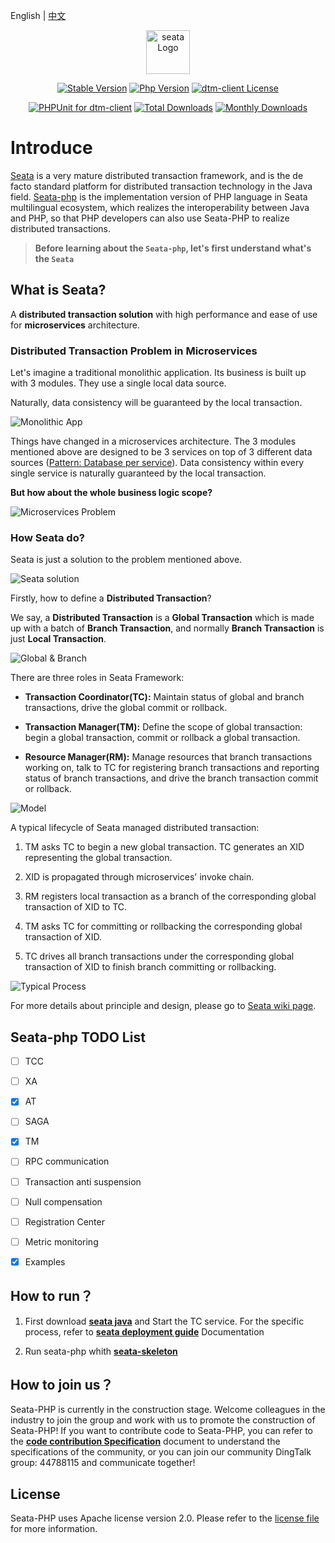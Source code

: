 English | [中文](./README-CN.md)

<p align="center"><a href="https://hyperf.wiki" target="_blank" rel="noopener noreferrer"><img width="70" src="https://img.alicdn.com/imgextra/i1/O1CN011z0JfQ2723QgDiWuH_!!6000000007738-2-tps-1497-401.png" alt="seata Logo"></a></p>

<p align="center">
  <a href="https://github.com/seata/seata-php/releases"><img src="https://poser.pugx.org/dtm-php/dtm-client/v/stable" alt="Stable Version"></a>
  <a href="https://www.php.net"><img src="https://img.shields.io/badge/php-%3E=8.0-brightgreen.svg?maxAge=2592000" alt="Php Version"></a>
  <a href="https://github.com/seata/seata-php/master/LICENSE"><img src="https://img.shields.io/github/license/seata/seata-php.svg" alt="dtm-client License"></a>
</p>
<p align="center">
  <a href="https://github.com/seata/seata-php/actions"><img src="https://github.com/dtm-php/dtm-client/actions/workflows/test.yml/badge.svg" alt="PHPUnit for dtm-client"></a>
  <a href="https://packagist.org/packages/seata/seata"><img src="https://poser.pugx.org/seata/seata/downloads" alt="Total Downloads"></a>
  <a href="https://packagist.org/packages/seata/seata"><img src="https://poser.pugx.org/seata/seata/d/monthly" alt="Monthly Downloads"></a>
</p>

# Introduce

[Seata](https://github.com/seata/seata) is a very mature distributed transaction framework, and is the de facto standard platform for distributed transaction technology in the Java field. [Seata-php](https://github.com/seata/seata-php) is the implementation version of PHP language in Seata multilingual ecosystem, which realizes the interoperability between Java and PHP, so that PHP developers can also use Seata-PHP to realize distributed transactions.

> **Before learning about the ` Seata-php `, let's first understand what's the ` Seata `**

## What is Seata?

A **distributed transaction solution** with high performance and ease of use for **microservices** architecture.
### Distributed Transaction Problem in Microservices

Let's imagine a traditional monolithic application. Its business is built up with 3 modules. They use a single local data source.

Naturally, data consistency will be guaranteed by the local transaction.

![Monolithic App](https://img.alicdn.com/imgextra/i3/O1CN01FTtjyG1H4vvVh1sNY_!!6000000000705-0-tps-1106-678.jpg)

Things have changed in a microservices architecture. The 3 modules mentioned above are designed to be 3 services on top of 3 different data sources ([Pattern: Database per service](http://microservices.io/patterns/data/database-per-service.html)). Data consistency within every single service is naturally guaranteed by the local transaction.

**But how about the whole business logic scope?**

![Microservices Problem](https://img.alicdn.com/imgextra/i1/O1CN01DXkc3o1te9mnJcHOr_!!6000000005926-0-tps-1268-804.jpg)

### How Seata do?

Seata is just a solution to the problem mentioned above.

![Seata solution](https://img.alicdn.com/imgextra/i1/O1CN01FheliH1k5VHIRob3p_!!6000000004632-0-tps-1534-908.jpg)

Firstly, how to define a **Distributed Transaction**?

We say, a **Distributed Transaction** is a **Global Transaction** which is made up with a batch of **Branch Transaction**, and normally **Branch Transaction** is just **Local Transaction**.

![Global & Branch](https://cdn.nlark.com/lark/0/2018/png/18862/1545015454979-a18e16f6-ed41-44f1-9c7a-bd82c4d5ff99.png)

There are three roles in Seata Framework:

- **Transaction Coordinator(TC):** Maintain status of global and branch transactions, drive the global commit or rollback.

- **Transaction Manager(TM):** Define the scope of global transaction: begin a global transaction, commit or rollback a global transaction.

- **Resource Manager(RM):** Manage resources that branch transactions working on, talk to TC for registering branch transactions and reporting status of branch transactions, and drive the branch transaction commit or rollback.

![Model](https://cdn.nlark.com/lark/0/2018/png/18862/1545013915286-4a90f0df-5fda-41e1-91e0-2aa3d331c035.png)

A typical lifecycle of Seata managed distributed transaction:

1. TM asks TC to begin a new global transaction. TC generates an XID representing the global transaction.

2. XID is propagated through microservices' invoke chain.

3. RM registers local transaction as a branch of the corresponding global transaction of XID to TC.

4. TM asks TC for committing or rollbacking the corresponding global transaction of XID.

5. TC drives all branch transactions under the corresponding global transaction of XID to finish branch committing or rollbacking.

![Typical Process](https://cdn.nlark.com/lark/0/2018/png/18862/1545296917881-26fabeb9-71fa-4f3e-8a7a-fc317d3389f4.png)

For more details about principle and design, please go to [Seata wiki page](https://github.com/seata/seata/wiki).

## Seata-php TODO List

- [ ] TCC
- [ ] XA
- [x] AT
- [ ] SAGA
- [x] TM
- [ ] RPC communication
- [ ] Transaction anti suspension
- [ ] Null compensation
- [ ] Registration Center
- [ ] Metric monitoring
- [x] Examples


## How to run？

1. First download [**seata java**](https://seata.io/zh-cn/blog/download.html) and  Start the TC service. For the specific process, refer to  [**seata deployment guide**](https://seata.io/zh-cn/docs/ops/deploy-guide-beginner.html) Documentation

2. Run seata-php whith [**seata-skeleton**](https://github.com/PandaLIU-1111/seata-skeleton)


## How to join us？

Seata-PHP is currently in the construction stage. Welcome colleagues in the industry to join the group and work with us to promote the construction of Seata-PHP! If you want to contribute code to Seata-PHP, you can refer to the  [**code contribution Specification**](./docs/en/300.contributing/README.md)  document to understand the specifications of the community, or you can join our community DingTalk group: 44788115 and communicate together!


## License

Seata-PHP uses Apache license version 2.0. Please refer to the [license file](https://github.com/seata/seata-php/blob/master/LICENSE) for more information.
